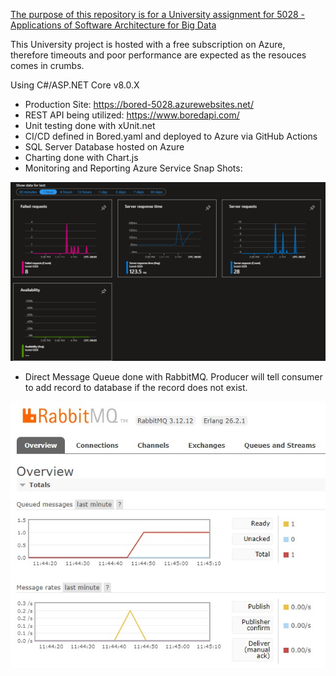 <ins>The purpose of this repository is for a University assignment for 5028 - Applications of Software Architecture for Big Data</ins>

This University project is hosted with a free subscription on Azure, therefore timeouts and poor performance are expected as the resouces comes in crumbs.

Using C#/ASP.NET Core v8.0.X

- Production Site: https://bored-5028.azurewebsites.net/
- REST API being utilized: https://www.boredapi.com/
- Unit testing done with xUnit.net
- CI/CD defined in Bored.yaml and deployed to Azure via GitHub Actions
- SQL Server Database hosted on Azure
- Charting done with Chart.js
- Monitoring and Reporting Azure Service Snap Shots:


![alt text](Monitoring.png)

- Direct Message Queue done with RabbitMQ. Producer will tell consumer to add record to database if the record does not exist.

![alt text](MessageQueue.png)